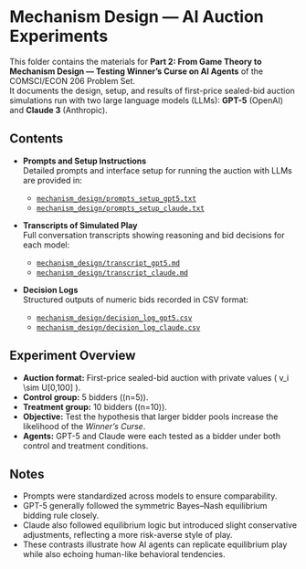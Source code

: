# Mechanism Design — AI Auction Experiments

This folder contains the materials for **Part 2: From Game Theory to Mechanism Design — Testing Winner’s Curse on AI Agents** of the COMSCI/ECON 206 Problem Set.  
It documents the design, setup, and results of first-price sealed-bid auction simulations run with two large language models (LLMs): **GPT-5** (OpenAI) and **Claude 3** (Anthropic).  

## Contents

- **Prompts and Setup Instructions**  
  Detailed prompts and interface setup for running the auction with LLMs are provided in:  
  - [`mechanism_design/prompts_setup_gpt5.txt`](/prompts_setup_gpt5.txt)  
  - [`mechanism_design/prompts_setup_claude.txt`](/prompts_setup_claude.txt)  

- **Transcripts of Simulated Play**  
  Full conversation transcripts showing reasoning and bid decisions for each model:  
  - [`mechanism_design/transcript_gpt5.md`](mechanism_design/transcript_gpt5.md)  
  - [`mechanism_design/transcript_claude.md`](mechanism_design/transcript_claude.md)  

- **Decision Logs**  
  Structured outputs of numeric bids recorded in CSV format:  
  - [`mechanism_design/decision_log_gpt5.csv`](mechanism_design/decision_log_gpt5.csv)  
  - [`mechanism_design/decision_log_claude.csv`](mechanism_design/decision_log_claude.csv)  

## Experiment Overview

- **Auction format:** First-price sealed-bid auction with private values \( v_i \sim U[0,100] \).  
- **Control group:** 5 bidders (\(n=5\)).  
- **Treatment group:** 10 bidders (\(n=10\)).  
- **Objective:** Test the hypothesis that larger bidder pools increase the likelihood of the *Winner’s Curse*.  
- **Agents:** GPT-5 and Claude were each tested as a bidder under both control and treatment conditions.  

## Notes

- Prompts were standardized across models to ensure comparability.  
- GPT-5 generally followed the symmetric Bayes–Nash equilibrium bidding rule closely.  
- Claude also followed equilibrium logic but introduced slight conservative adjustments, reflecting a more risk-averse style of play.  
- These contrasts illustrate how AI agents can replicate equilibrium play while also echoing human-like behavioral tendencies.  

